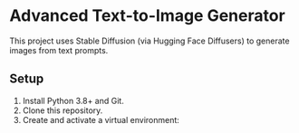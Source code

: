 # Advanced Text-to-Image Generator

This project uses Stable Diffusion (via Hugging Face Diffusers) to generate images from text prompts.

## Setup

1. Install Python 3.8+ and Git.
2. Clone this repository.
3. Create and activate a virtual environment:
